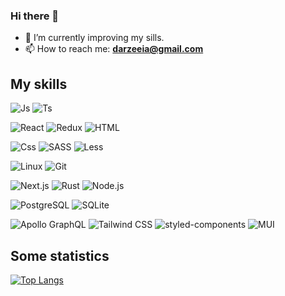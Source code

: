 ### Hi there 👋

- 🌱 I’m currently improving my sills.
- 📫 How to reach me: **darzeeia@gmail.com**

## My skills

![Js](https://img.shields.io/badge/-JavaScript-050f2c?style=for-the-badge&logo=JavaScript&logoColor=F7DF1E)
![Ts](https://img.shields.io/badge/-TypeScript-050f2c?style=for-the-badge&logo=TypeScript)

![React](https://img.shields.io/badge/-react-050f2c?style=for-the-badge&logo=react)
![Redux](https://img.shields.io/badge/-redux-050f2c?style=for-the-badge&logo=redux&logoColor=986cdf)
![HTML](https://img.shields.io/badge/-Html-050f2c?style=for-the-badge&logo=html5&logoColor=E34F26)

![Css](https://img.shields.io/badge/-Css-050f2c?style=for-the-badge&logo=css3&logoColor=5c98f2)
![SASS](https://img.shields.io/badge/-SASS-050f2c?style=for-the-badge&logo=SASS)
![Less](https://img.shields.io/badge/-LESS-050f2c?style=for-the-badge&logo=LESS)

![Linux](https://img.shields.io/badge/-linux-050f2c?style=for-the-badge&logo=linux&logoColor=ddd)
![Git](https://img.shields.io/badge/-git-050f2c?style=for-the-badge&logo=git)

![Next.js](https://img.shields.io/badge/-next.js-050f2c?style=for-the-badge&logo=next.js)
![Rust](https://img.shields.io/badge/-rust-050f2c?style=for-the-badge&logo=rust)
![Node.js](https://img.shields.io/badge/-node.js-050f2c?style=for-the-badge&logo=node.js)

![PostgreSQL](https://img.shields.io/badge/-postgresql-050f2c?style=for-the-badge&logo=postgresql)
![SQLite](https://img.shields.io/badge/-SQLite-050f2c?style=for-the-badge&logo=SQLite)

![Apollo GraphQL](https://img.shields.io/badge/-ApolloGraphql-050f2c?style=for-the-badge&logo=ApolloGraphql)
![Tailwind CSS](https://img.shields.io/badge/-TailwindCSS-050f2c?style=for-the-badge&logo=TailwindCSS)
![styled-components](https://img.shields.io/badge/-styledcomponents-050f2c?style=for-the-badge&logo=styledcomponents)
![MUI](https://img.shields.io/badge/-mui-050f2c?style=for-the-badge&logo=mui)


## Some statistics

[![Top Langs](https://github-readme-stats.vercel.app/api/top-langs/?username=Altyn777&layout=compact&theme=algolia)](https://github.com/Altyn777)

<!--
**Altyn777/Altyn777** is a ✨ _special_ ✨ repository because its `README.md` (this file) appears on your GitHub profile.

Here are some ideas to get you started:

- 🔭 I’m currently working on ...
- 🌱 I’m currently learning ...
- 👯 I’m looking to collaborate on ...
- 🤔 I’m looking for help with ...
- 💬 Ask me about ...
- 📫 How to reach me: ...
- 😄 Pronouns: ...
- ⚡ Fun fact: ...
-->
